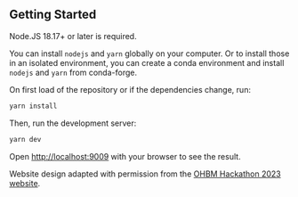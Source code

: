 ## Getting Started

Node.JS 18.17+ or later is required.

You can install `nodejs` and `yarn` globally on your computer. Or to install those in an isolated environment,
you can create a conda environment and install `nodejs` and `yarn` from conda-forge.

On first load of the repository or if the dependencies change, run:

```bash
yarn install
```

Then, run the development server:

```bash
yarn dev
```

Open [http://localhost:9009](http://localhost:9009) with your browser to see the result.

Website design adapted with permission from the [OHBM Hackathon 2023 website](https://github.com/ohbm/hackathon2023).
